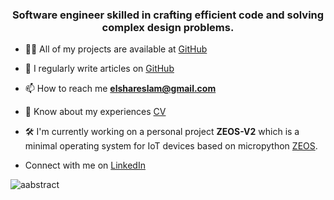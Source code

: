 <h3 align="center">Software engineer skilled in crafting efficient code and solving complex design problems.</h3>

- 👨‍💻 All of my projects are available at [GitHub](https://github.com/aAbstract)

- 📝 I regularly write articles on [GitHub](https://github.com/aAbstract)

- 📫 How to reach me **elshareslam@gmail.com**

- 📄 Know about my experiences [CV](https://docs.google.com/document/d/1asmubf_du1sgNrheo2b4MSnAT4d-wgQZPmyY8cX2eLA/edit?usp=sharing)

- 🛠️ I'm currently working on a personal project <b>ZEOS-V2</b> which is a minimal operating system for IoT devices based on micropython [ZEOS](https://github.com/aAbstract/zeos-v2).

- Connect with me on [LinkedIn](https://linkedin.com/in/eslam-elsharkawy-087799184)

<p><img align="center" src="https://github-readme-streak-stats.herokuapp.com/?user=aabstract&" alt="aabstract" /></p>
